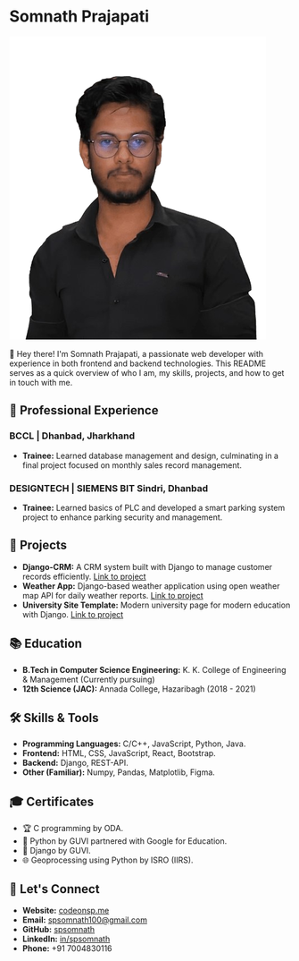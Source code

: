 
# Somnath Prajapati

![Profile Banner](https://github.com/SpSomnath/SpSomnath/blob/main/git-img/sp-img.png)

👋 Hey there! I'm Somnath Prajapati, a passionate web developer with experience in both frontend and backend technologies. This README serves as a quick overview of who I am, my skills, projects, and how to get in touch with me.

## 💼 Professional Experience

### BCCL | Dhanbad, Jharkhand
- **Trainee:** Learned database management and design, culminating in a final project focused on monthly sales record management.

### DESIGNTECH | SIEMENS BIT Sindri, Dhanbad
- **Trainee:** Learned basics of PLC and developed a smart parking system project to enhance parking security and management.

## 🚀 Projects

- **Django-CRM:** A CRM system built with Django to manage customer records efficiently. [Link to project](https://github.com/SpSomnath/Django-CRM)
- **Weather App:** Django-based weather application using open weather map API for daily weather reports. [Link to project](https://github.com/SpSomnath/Weather-App-Django-)
- **University Site Template:** Modern university page for modern education with Django. [Link to project](https://github.com/SpSomnath/Fox_University_Template)

## 📚 Education

- **B.Tech in Computer Science Engineering:** K. K. College of Engineering & Management (Currently pursuing)
- **12th Science (JAC):** Annada College, Hazaribagh (2018 - 2021)

## 🛠️ Skills & Tools

- **Programming Languages:** C/C++, JavaScript, Python, Java.
- **Frontend:** HTML, CSS, JavaScript, React, Bootstrap.
- **Backend:** Django, REST-API.
- **Other (Familiar):** Numpy, Pandas, Matplotlib, Figma.

## 🎓 Certificates

- 🏆 C programming by ODA.
- 🐍 Python by GUVI partnered with Google for Education.
- 🐍 Django by GUVI.
- 🌐 Geoprocessing using Python by ISRO (IIRS).

## 📧 Let's Connect

- **Website:** [codeonsp.me](https://codeonsp.site)
- **Email:** spsomnath100@gmail.com
- **GitHub:** [spsomnath](https://github.com/spsomnath)
- **LinkedIn:** [in/spsomnath](https://www.linkedin.com/in/spsomnath/)
- **Phone:** +91 7004830116







